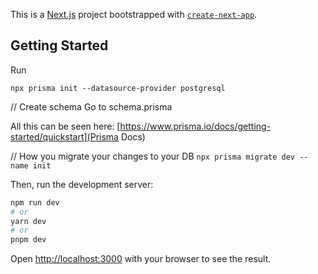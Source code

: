 This is a [Next.js](https://nextjs.org/) project bootstrapped with [`create-next-app`](https://github.com/vercel/next.js/tree/canary/packages/create-next-app).

## Getting Started

Run

```npx prisma init --datasource-provider postgresql```

// Create schema 
Go to schema.prisma

All this can be seen here:
[https://www.prisma.io/docs/getting-started/quickstart](Prisma Docs)

// How you migrate your changes to your DB
```npx prisma migrate dev --name init```

Then, run the development server:

```bash
npm run dev
# or
yarn dev
# or
pnpm dev
```

Open [http://localhost:3000](http://localhost:3000) with your browser to see the result.


